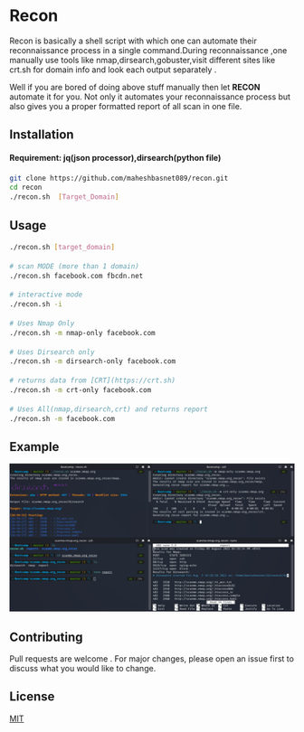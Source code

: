 # Recon

Recon is basically a shell script with which one can automate their reconnaissance process  in a single command.During reconnaissance ,one manually use tools like nmap,dirsearch,gobuster,visit different sites like crt.sh for domain info and look each output separately . 

Well if you are bored of doing above stuff manually then let **RECON** automate it for you. Not only it automates your reconnaissance process but also gives you a proper formatted report of all scan in one file.

## Installation
#### Requirement: jq(json processor),dirsearch(python file)

```bash
git clone https://github.com/maheshbasnet089/recon.git
cd recon 
./recon.sh  [Target_Domain]
```

## Usage

```bash
./recon.sh [target_domain]

# scan MODE (more than 1 domain)
./recon.sh facebook.com fbcdn.net

# interactive mode 
./recon.sh -i 

# Uses Nmap Only  
./recon.sh -m nmap-only facebook.com

# Uses Dirsearch only
./recon.sh -m dirsearch-only facebook.com

# returns data from [CRT](https://crt.sh)
./recon.sh -m crt-only facebook.com

# Uses All(nmap,dirsearch,crt) and returns report
./recon.sh -m facebook.com
```
## Example
<img src="Screenshot_20220805_163828.png" alt="example"  >



## Contributing
Pull requests are welcome . For major changes, please open an issue first to discuss what you would like to change.



## License
[MIT](https://choosealicense.com/licenses/mit/)
